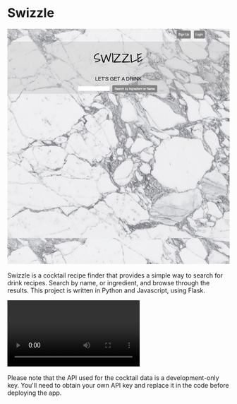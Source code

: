 # Swizzle

![Swizzle app homepage](flask_app/static/imgs/SwizzleHome.png)

Swizzle is a cocktail recipe finder that provides a simple way to search for drink recipes. Search by name, or ingredient, and browse through the results. This project is written in Python and Javascript, using Flask.

![Swizzle app demo](flask_app/static/imgs/ScreenRecordingSwizzle.mov)


Please note that the API used for the cocktail data is a development-only key. You'll need to obtain your own API key and replace it in the code before deploying the app.

